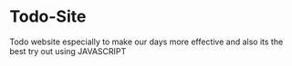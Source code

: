 # Todo-Site
Todo website especially to make our days more effective and also its the best try out using JAVASCRIPT 
